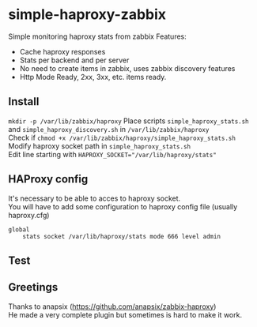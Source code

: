 simple-haproxy-zabbix
=====================

Simple monitoring haproxy stats from zabbix
Features:
*  Cache haproxy responses
*  Stats per backend and per server
*  No need to create items in zabbix, uses zabbix discovery features
*  Http Mode Ready, 2xx, 3xx, etc. items ready.  

Install
-------

``mkdir -p /var/lib/zabbix/haproxy`` 
Place scripts ``simple_haproxy_stats.sh`` and ``simple_haproxy_discovery.sh``  in ``/var/lib/zabbix/haproxy``  
Check if `chmod +x /var/lib/zabbix/haproxy/simple_haproxy_stats.sh`   
Modify haproxy socket path in `simple_haproxy_stats.sh`   
Edit line starting with `HAPROXY_SOCKET="/var/lib/haproxy/stats"`  

HAProxy config
--------------

It's necessary to be able to acces to haproxy socket.  
You will have to add some configuration to haproxy config file (usually haproxy.cfg)

```
global
    stats socket /var/lib/haproxy/stats mode 666 level admin
```

Test
-------


Greetings 
---------
Thanks to anapsix (https://github.com/anapsix/zabbix-haproxy)   
He made a very complete plugin but sometimes is hard to make it work. 



